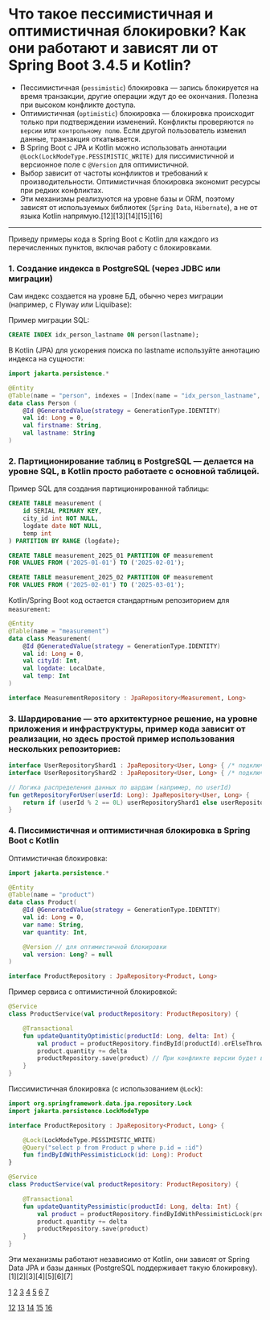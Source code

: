 # Что такое пессимистичная и оптимистичная блокировки? Как они работают и зависят ли от Spring Boot 3.4.5 и Kotlin?

- Пессимистичная (`pessimistic`) блокировка — запись блокируется на время транзакции, другие операции ждут до ее окончания. 
  Полезна при высоком конфликте доступа.
- Оптимистичная (`optimistic`) блокировка — блокировка происходит только при подтверждении изменений. 
  Конфликты проверяются `по версии` или `контрольному полю`. Если другой пользователь изменил данные, транзакция откатывается.
- В Spring Boot с JPA и Kotlin можно использовать аннотации `@Lock(LockModeType.PESSIMISTIC_WRITE)` для писсимистичной 
  и версионное поле с `@Version` для оптимистичной.
- Выбор зависит от частоты конфликтов и требований к производительности. Оптимистичная блокировка экономит ресурсы при редких конфликтах.
- Эти механизмы реализуются на уровне базы и ORM, поэтому зависят от используемых библиотек (`Spring Data`, `Hibernate`), 
  а не от языка Kotlin напрямую.[12][13][14][15][16]

---

Приведу примеры кода в Spring Boot с Kotlin для каждого из перечисленных пунктов, включая работу с блокировками.

### 1. Создание индекса в PostgreSQL (через JDBC или миграции)
Сам индекс создается на уровне БД, обычно через миграции (например, с Flyway или Liquibase):

Пример миграции SQL:
```sql
CREATE INDEX idx_person_lastname ON person(lastname);
```

В Kotlin (JPA) для ускорения поиска по lastname используйте аннотацию индекса на сущности:
```kotlin
import jakarta.persistence.*

@Entity
@Table(name = "person", indexes = [Index(name = "idx_person_lastname", columnList = "lastname")])
data class Person (
    @Id @GeneratedValue(strategy = GenerationType.IDENTITY)
    val id: Long = 0,
    val firstname: String,
    val lastname: String
)
```

### 2. Партиционирование таблиц в PostgreSQL — делается на уровне SQL, в Kotlin просто работаете с основной таблицей.

Пример SQL для создания партиционированной таблицы:
```sql
CREATE TABLE measurement (
    id SERIAL PRIMARY KEY,
    city_id int NOT NULL,
    logdate date NOT NULL,
    temp int
) PARTITION BY RANGE (logdate);

CREATE TABLE measurement_2025_01 PARTITION OF measurement
FOR VALUES FROM ('2025-01-01') TO ('2025-02-01');

CREATE TABLE measurement_2025_02 PARTITION OF measurement
FOR VALUES FROM ('2025-02-01') TO ('2025-03-01');
```

Kotlin/Spring Boot код остается стандартным репозиторием для `measurement`:
```kotlin
@Entity
@Table(name = "measurement")
data class Measurement(
    @Id @GeneratedValue(strategy = GenerationType.IDENTITY)
    val id: Long = 0,
    val cityId: Int,
    val logdate: LocalDate,
    val temp: Int
)

interface MeasurementRepository : JpaRepository<Measurement, Long>
```

### 3. Шардирование — это архитектурное решение, на уровне приложения и инфраструктуры, пример кода зависит от реализации, но здесь простой пример использования нескольких репозиториев:

```kotlin
interface UserRepositoryShard1 : JpaRepository<User, Long> { /* подключение к shard1 */ }
interface UserRepositoryShard2 : JpaRepository<User, Long> { /* подключение к shard2 */ }

// Логика распределения данных по шардам (например, по userId)
fun getRepositoryForUser(userId: Long): JpaRepository<User, Long> {
    return if (userId % 2 == 0L) userRepositoryShard1 else userRepositoryShard2
}
```

### 4. Писсимистичная и оптимистичная блокировка в Spring Boot с Kotlin

Оптимистичная блокировка:
```kotlin
import jakarta.persistence.*

@Entity
@Table(name = "product")
data class Product(
    @Id @GeneratedValue(strategy = GenerationType.IDENTITY)
    val id: Long = 0,
    var name: String,
    var quantity: Int,

    @Version // для оптимистичной блокировки
    val version: Long? = null
)

interface ProductRepository : JpaRepository<Product, Long>
```

Пример сервиса с оптимистичной блокировкой:
```kotlin
@Service
class ProductService(val productRepository: ProductRepository) {

    @Transactional
    fun updateQuantityOptimistic(productId: Long, delta: Int) {
        val product = productRepository.findById(productId).orElseThrow()
        product.quantity += delta
        productRepository.save(product) // При конфликте версии будет выброшено исключение OptimisticLockException
    }
}
```

Писсимистичная блокировка (с использованием `@Lock`):
```kotlin
import org.springframework.data.jpa.repository.Lock
import jakarta.persistence.LockModeType

interface ProductRepository : JpaRepository<Product, Long> {

    @Lock(LockModeType.PESSIMISTIC_WRITE)
    @Query("select p from Product p where p.id = :id")
    fun findByIdWithPessimisticLock(id: Long): Product
}

@Service
class ProductService(val productRepository: ProductRepository) {

    @Transactional
    fun updateQuantityPessimistic(productId: Long, delta: Int) {
        val product = productRepository.findByIdWithPessimisticLock(productId)
        product.quantity += delta
        productRepository.save(product)
    }
}
```

Эти механизмы работают независимо от Kotlin, они зависят от Spring Data JPA и базы данных (PostgreSQL поддерживает такую блокировку).[1][2][3][4][5][6][7]


[1](https://blog.algomaster.io/p/a-detailed-guide-on-database-indexes)
[2](https://neon.com/postgresql/postgresql-indexes/postgresql-create-index)
[3](https://postgrespro.ru/docs/postgresql/current/ddl-partitioning)
[4](https://stackoverflow.com/questions/129329/optimistic-vs-pessimistic-locking)
[5](https://www.youtube.com/watch?v=lR6y-0RC5cc)
[6](https://www.baeldung.com/jpa-optimistic-locking)
[7](https://www.tune-it.ru/web/dashezunka/blog/-/blogs/optimistic-vs-pessimistic-locking-v-sql)


[12](https://stackoverflow.com/questions/129329/optimistic-vs-pessimistic-locking)
[13](https://www.youtube.com/watch?v=lR6y-0RC5cc)
[14](https://www.ibm.com/docs/en/rational-clearquest/10.0.7?topic=clearquest-optimistic-pessimistic-record-locking)
[15](https://www.baeldung.com/jpa-optimistic-locking)
[16](https://www.tune-it.ru/web/dashezunka/blog/-/blogs/optimistic-vs-pessimistic-locking-v-sql)
